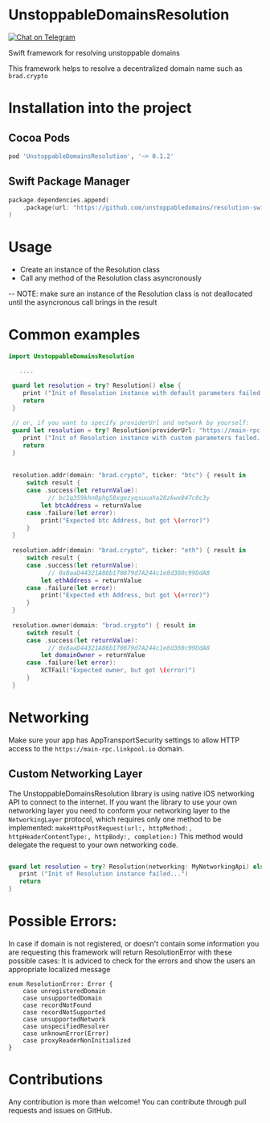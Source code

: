 # UnstoppableDomainsResolution
[![Chat on Telegram](https://img.shields.io/badge/Chat%20on-Telegram-brightgreen.svg)](https://t.me/unstoppabledev)

Swift framework for resolving unstoppable domains

This framework helps to resolve a decentralized domain name such as `brad.crypto`

# Installation into the project

## Cocoa Pods
```ruby
pod 'UnstoppableDomainsResolution', '~> 0.1.2'
```
## Swift Package Manager
```swift
package.dependencies.append(
    .package(url: "https://github.com/unstoppabledomains/resolution-swift", from: "0.1.2")
)
```

# Usage

 - Create an instance of the Resolution class
 - Call any method of the Resolution class asyncronously
 
-- NOTE: make sure an instance of the Resolution class is not deallocated until the asyncronous call brings in the result
 
# Common examples
 ```swift
 import UnstoppableDomainsResolution
 
    ....
 
  guard let resolution = try? Resolution() else {
     print ("Init of Resolution instance with default parameters failed...")
     return
  }
  
  // or, if you want to specify providerUrl and network by yourself:
  guard let resolution = try? Resolution(providerUrl: "https://main-rpc.linkpool.io", network: "mainnet") else {
     print ("Init of Resolution instance with custom parameters failed...")
     return
  }
  
  
  resolution.addr(domain: "brad.crypto", ticker: "btc") { result in
      switch result {
      case .success(let returnValue):
            // bc1q359khn0phg58xgezyqsuuaha28zkwx047c0c3y
          let btcAddress = returnValue
      case .failure(let error):
          print("Expected btc Address, but got \(error)")
      }
  }
  
  resolution.addr(domain: "brad.crypto", ticker: "eth") { result in
      switch result {
      case .success(let returnValue):
            // 0x8aaD44321A86b170879d7A244c1e8d360c99DdA8
          let ethAddress = returnValue
      case .failure(let error):
          print("Expected eth Address, but got \(error)")
      }
  }
  
  resolution.owner(domain: "brad.crypto") { result in
      switch result {
      case .success(let returnValue):
            // 0x8aaD44321A86b170879d7A244c1e8d360c99DdA8
          let domainOwner = returnValue
      case .failure(let error):
          XCTFail("Expected owner, but got \(error)")
      }
  }
 ```
 
 # Networking
 Make sure your app has AppTransportSecurity settings to allow HTTP access to the `https://main-rpc.linkpool.io` domain.
 
 ## Custom Networking Layer
 The UnstoppableDomainsResolution library is using native iOS networking API to connect to the internet. If you want the library to use your own networking layer you need to conform your networking layer to the `NetworkingLayer` protocol, which requires only one method to be implemented: `makeHttpPostRequest(url:, httpMethod:, httpHeaderContentType:, httpBody:, completion:)` This method would delegate the request to your own networking code.
 
 ```swift 
 
 guard let resolution = try? Resolution(networking: MyNetworkingApi) else {
    print ("Init of Resolution instance failed...")
    return
 }
 
 ```
 
 
 # Possible Errors:
 In case if domain is not registered, or doesn't contain some information you are requesting this framework will return ResolutionError with these possible cases:
 It is adviced to check for the errors and show the users an appropriate localized message

```
enum ResolutionError: Error {
    case unregisteredDomain
    case unsupportedDomain
    case recordNotFound
    case recordNotSupported
    case unsupportedNetwork
    case unspecifiedResolver
    case unknownError(Error)
    case proxyReaderNonInitialized
}
```

# Contributions

Any contribution is more than welcome! You can contribute through pull requests and issues on GitHub.
